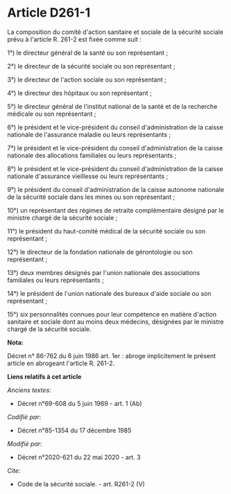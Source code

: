 # Article D261-1

La composition du comité d'action sanitaire et sociale de la sécurité sociale prévu à l'article R. 261-2 est fixée comme
suit : 

1°) le directeur général de la santé ou son représentant ; 

2°) le directeur de la sécurité sociale ou son représentant ; 

3°) le directeur de l'action sociale ou son représentant ; 

4°) le directeur des hôpitaux ou son représentant ; 

5°) le directeur général de l'institut national de la santé et de la recherche médicale ou son représentant ; 

6°) le président et le vice-président du conseil d'administration de la caisse nationale de l'assurance maladie ou leurs
représentants ; 

7°) le président et le vice-président du conseil d'administration de la caisse nationale des allocations familiales ou leurs
représentants ; 

8°) le président et le vice-président du conseil d'administration de la caisse nationale d'assurance vieillesse ou leurs
représentants ; 

9°) le président du conseil d'administration de la caisse autonome nationale de la sécurité sociale dans les mines ou son
représentant ; 

10°) un représentant des régimes de retraite complémentaire désigné par le ministre chargé de la sécurité sociale ; 

11°) le président du haut-comité médical de la sécurité sociale ou son représentant ; 

12°) le directeur de la fondation nationale de gérontologie ou son représentant ; 

13°) deux membres désignés par l'union nationale des associations familiales ou leurs représentants ; 

14°) le président de l'union nationale des bureaux d'aide sociale ou son représentant ; 

15°) six personnalités connues pour leur compétence en matière d'action sanitaire et sociale dont au moins deux médecins,
désignées par le ministre chargé de la sécurité sociale.

**Nota:**

Décret n° 86-762 du 6 juin 1986 art. 1er : abroge implicitement le présent article en abrogeant l'article R. 261-2.

**Liens relatifs à cet article**

_Anciens textes_:

  - Décret n°69-608 du 5 juin 1969 - art. 1 (Ab)

_Codifié par_:

  - Décret n°85-1354 du 17 décembre 1985

_Modifié par_:

  - Décret n°2020-621 du 22 mai 2020 - art. 3

_Cite_:

  - Code de la sécurité sociale. - art. R261-2 (V)
